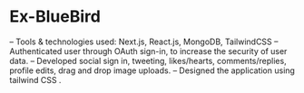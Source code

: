 # Ex-BlueBird
 – Tools &amp; technologies used: Next.js, React.js, MongoDB, TailwindCSS – Authenticated user through OAuth sign-in, to increase the security of user data. – Developed social sign in, tweeting, likes/hearts, comments/replies, profile edits, drag and drop image uploads. – Designed the application using tailwind CSS .
